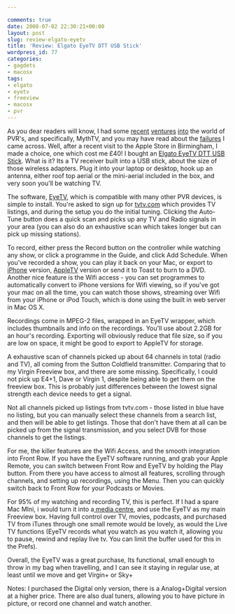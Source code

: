 ```yaml
---

comments: true
date: 2008-07-02 22:30:21+00:00
layout: post
slug: review-elgato-eyetv
title: 'Review: Elgato EyeTV DTT USB Stick'
wordpress_id: 77
categories:
- gagdets
- macosx
tags:
- elgato
- eyetv
- freeview
- macosx
- pvr
---
```


As you dear readers will know, I had some [recent](/talking-tech-and-more-dom-barnes/2008/03/mythtv-day-1) [ventures](/talking-tech-and-more-dom-barnes/2008/03/mythtv-day-23) [into](/talking-tech-and-more-dom-barnes/2008/03/mythtv-day-34) the world of PVR's, and specifically, MythTV, and you may have read about the [failures](/talking-tech-and-more-dom-barnes/2008/04/mythtv-wrapup) I came across.
Well, after a recent visit to the Apple Store in Birmingham, I made a choice, one which cost me £40! I bought an [Elgato EyeTV DTT USB Stick](http://www.elgato.com/elgato/int/mainmenu/products/tuner/DTT/product1.en.html). What is it? Its a TV receiver built into a USB stick, about the size of those wireless adapters. Plug it into your laptop or desktop, hook up an antenna, either roof top aerial or the mini-aerial included in the box, and very soon you'll be watching TV.




The software, [EyeTV](http://www.elgato.com/eyeTV/index.html), which is compatible with many other PVR devices, is simple to install. You're asked to sign up for [tvtv.com](http://www.tvtv.com) which provides TV listings, and during the setup you do the initial tuning. Clicking the Auto-Tune button does a quick scan and picks up any TV and Radio signals in your area (you can also do an exhaustive scan which takes longer but can pick up missing stations).




To record, either press the Record button on the controller while watching any show, or click a programme in the Guide, and click Add Schedule. When you've recorded a show, you can play it back on your Mac, or export to [iPhone](http://www.apple.com/iphone) version, [AppleTV](http://www.apple.com/appletv) version or send it to Toast to burn to a DVD. Another nice feature is the Wifi access - you can set programmes to automatically convert to iPhone versions for Wifi viewing, so if you've got your mac on all the time, you can watch those shows, streaming over Wifi from your iPhone or iPod Touch, which is done using the built in web server in Mac OS X.




Recordings come in MPEG-2 files, wrapped in an EyeTV wrapper, which includes thumbnails and info on the recordings. You'll use about 2.2GB for an hour's recording. Exporting will obviously reduce that file size, so if you are low on space, it might be good to export to AppleTV for storage. 




A exhaustive scan of channels picked up about 64 channels in total (radio and TV), all coming from the Sutton Coldfield transmitter. Comparing that to my Virgin Freeview box, and there are some missing. Specifically, I could not pick up E4+1, Dave or Virgin 1, despite being able to get them on the freeview box. This is probably just differences between the lowest signal strength each device needs to get a signal. 




Not all channels picked up listings from tvtv.com - those listed in blue have no listing, but you can manually select these channels from a search list, and then will be able to get listings. Those that don't have them at all can be picked up from the signal transmission, and you select DVB for those channels to get the listings. 




For me, the killer features are the Wifi Access, and the smooth integration into Front Row. If you have the EyeTV software running, and grab your Apple Remote, you can switch between Front Row and EyeTV by holding the Play button. From there you have access to almost all features, scrolling through channels, and setting up recordings, using the Menu. Then you can quickly switch back to Front Row for your Podcasts or Movies.




For 95% of my watching and recording TV, this is perfect. If I had a spare Mac MIni, i would turn it into a[ media centre](http://www.mmug.org.uk/event/mac-mini-media-centre), and use the EyeTV as my main Freeview box. Having full control over TV, movies, podcasts, and purchased TV from iTunes through one small remote would be lovely, as would the Live TV functions (EyeTV records what you watch as you watch it, allowing you to pause, rewind and replay live tv. You can limit the buffer used for this in the Prefs).




Overall, the EyeTV was a great purchase, Its functional, small enough to throw in my bag when travelling, and I can see it staying in regular use, at least until we move and get Virgin+ or Sky+




Notes: I purchased the Digital only version, there is a Analog+Digital version at a higher price. There are also dual tuners, allowing you to have picture in picture, or record one channel and watch another. 




 
